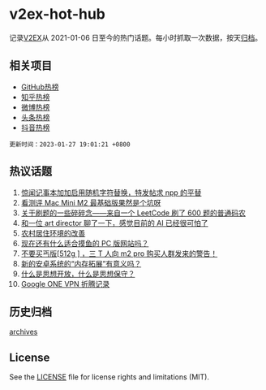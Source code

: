 # v2ex-hot-hub

 记录[V2EX](https://www.v2ex.com/)从 2021-01-06 日至今的热门话题。每小时抓取一次数据，按天[归档](archives)。
 
 ## 相关项目

- [GitHub热榜](https://github.com/it985/github-hot-hub)
- [知乎热榜](https://github.com/it985/zhihu-hot-hub)
- [微博热榜](https://github.com/it985/weibo-hot-hub)
- [头条热榜](https://github.com/it985/toutiao-hot-hub)
- [抖音热榜](https://github.com/it985/douyin-hot-hub)


 `更新时间：2023-01-27 19:01:21 +0800`

## 热议话题

1. [惊闻记事本加加启用随机字符替换，特发帖求 npp 的平替](https://www.v2ex.com/t/910777)
1. [看测评 Mac Mini M2 最基础版果然是个坑呀](https://www.v2ex.com/t/910841)
1. [关于刷题的一些碎碎念——来自一个 LeetCode 刷了 600 题的普通码农](https://www.v2ex.com/t/910785)
1. [和一位 art director 聊了一下，感觉目前的 AI 已经很可怕了](https://www.v2ex.com/t/910801)
1. [农村居住环境的改善](https://www.v2ex.com/t/910807)
1. [现在还有什么适合摸鱼的 PC 版网站吗？](https://www.v2ex.com/t/910783)
1. [不要买丐版[512g ] ，三 T 人向 m2 pro 购买人群发来的警告！](https://www.v2ex.com/t/910782)
1. [新的安卓系统的“内存拓展”有意义吗？](https://www.v2ex.com/t/910834)
1. [什么是思想开放，什么是思想保守？](https://www.v2ex.com/t/910826)
1. [Google ONE VPN 折腾记录](https://www.v2ex.com/t/910836)

## 历史归档

[archives](archives)

## License

See the [LICENSE](LICENSE) file for license rights and limitations (MIT).
